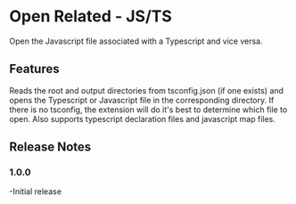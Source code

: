 # Open Related - JS/TS

Open the Javascript file associated with a Typescript and vice versa.

## Features

Reads the root and output directories from tsconfig.json (if one exists) and opens the Typescript or Javascript file in the corresponding directory. If there is no tsconfig, the extension will do it's best to determine which file to open. Also supports typescript declaration files and javascript map files.


## Release Notes



### 1.0.0

-Initial release
